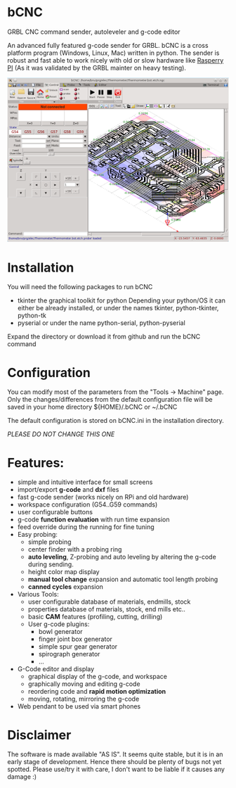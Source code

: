 bCNC
====

GRBL CNC command sender, autoleveler and g-code editor

An advanced fully featured g-code sender for GRBL. bCNC is a cross platform program (Windows, Linux, Mac) written in python. The sender is robust and fast able to work nicely with old or slow hardware like [Rasperry PI](http://www.openbuilds.com/threads/bcnc-and-the-raspberry-pi.3038/) (As it was validated by the GRBL mainter on heavy testing).

![bCNC screenshot](https://raw.githubusercontent.com/vlachoudis/bCNC/doc/Screenshots/bCNC.png)

# Installation
You will need the following packages to run bCNC
- tkinter the graphical toolkit for python
  Depending your python/OS it can either be already installed,
  or under the names tkinter, python-tkinter, python-tk
- pyserial or under the name python-serial, python-pyserial

Expand the directory or download it from github
and run the bCNC command

# Configuration
You can modify most of the parameters from the "Tools -> Machine"
page. Only the changes/differences from the default configuration
file will be saved in your home directory ${HOME}/.bCNC  or ~/.bCNC

The default configuration is stored on bCNC.ini in the
installation directory.

*PLEASE DO NOT CHANGE THIS ONE*

# Features:
- simple and intuitive interface for small screens
- import/export **g-code** and **dxf** files
- fast g-code sender (works nicely on RPi and old hardware)
- workspace configuration (G54..G59 commands)
- user configurable buttons
- g-code **function evaluation** with run time expansion
- feed override during the running for fine tuning
- Easy probing:
  - simple probing
  - center finder with a probing ring
  - **auto leveling**, Z-probing and auto leveling by altering the g-code during
    sending.
  - height color map display
  - **manual tool change** expansion and automatic tool length probing
  - **canned cycles** expansion
- Various Tools:
  - user configurable database of materials, endmills, stock
  - properties database of materials, stock, end mills etc..
  - basic **CAM** features (profiling, cutting, drilling)
  - User g-code plugins:
    - bowl generator
    - finger joint box generator
    - simple spur gear generator
    - spirograph generator
    - ...
- G-Code editor and display
    - graphical display of the g-code, and workspace
    - graphically moving and editing g-code
    - reordering code and **rapid motion optimization**
    - moving, rotating, mirroring the g-code
- Web pendant to be used via smart phones

# Disclaimer
  The software is made available "AS IS". It seems quite stable, but it is in
  an early stage of development.  Hence there should be plenty of bugs not yet
  spotted. Please use/try it with care, I don't want to be liable if it causes
  any damage :)
